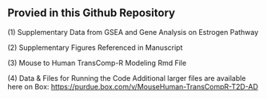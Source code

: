 Provied in this Github Repository
----------------------------------

(1) Supplementary Data from GSEA and Gene Analysis on Estrogen Pathway

(2) Supplementary Figures Referenced in Manuscript

(3) Mouse to Human TransComp-R Modeling Rmd File

(4) Data & Files for Running the Code
    Additional larger files are available here on Box: https://purdue.box.com/v/MouseHuman-TransCompR-T2D-AD

